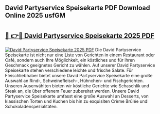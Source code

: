 ## David Partyservice Speisekarte PDF Download Online 2025 usfGM

# <h2><a href="http://gc7azf.nevu.top/?p=David+Partyservice+Speisekarte">🔗 👉🔴 David Partyservice Speisekarte 2025 PDF</a></h2>

[![David Partyservice Speisekarte 2025 PDF](https://i.imgur.com/dBaPXMq.png)](http://gc7azf.nevu.top/?p=David+Partyservice+Speisekarte)
Die David Partyservice Speisekarte ist nicht nur eine Liste von Gerichten in einem Restaurant oder Café, sondern auch Ihre Möglichkeit, ein köstliches und für Ihren Geschmack geeignetes Gericht zu wählen. Auf unserer David Partyservice Speisekarte stehen verschiedene leichte und frische Salate. Für Fleischliebhaber bietet unsere David Partyservice Speisekarte eine große Auswahl an Rind-, Schweinefleisch-, Hühnchen- und Fischgerichten. Unseren Auserwählten bieten wir köstliche Gerichte wie Schaschlik und Steak an, die über offenem Feuer zubereitet werden. Unsere David Partyservice Speisekarte umfasst eine große Auswahl an Desserts, von klassischen Torten und Kuchen bis hin zu exquisiten Crème Brûlée und Schokoladenspezialitäten.
